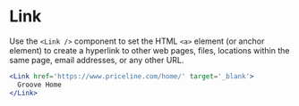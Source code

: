
# Link

Use the `<Link />` component to set the HTML `<a>` element (or anchor element) to create a hyperlink to other web pages, files, locations within the same page, email addresses, or any other URL.

```.jsx
<Link href='https://www.priceline.com/home/' target='_blank'>
  Groove Home
</Link>
```
